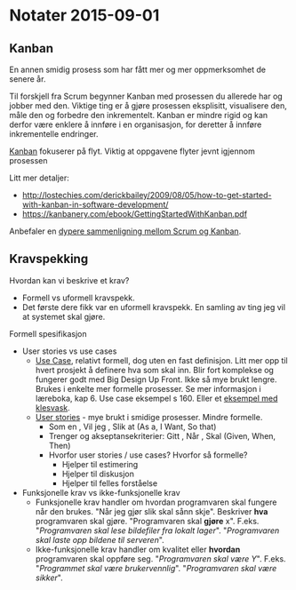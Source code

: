 # Notater 2015-09-01

## Kanban
En annen smidig prosess som har fått mer og mer oppmerksomhet de senere år. 

Til forskjell fra Scrum begynner Kanban med prosessen du allerede har og jobber med den. Viktige ting er å gjøre prosessen eksplisitt, visualisere den, måle den og forbedre den inkrementelt. Kanban er mindre rigid og kan derfor være enklere å innføre i en organisasjon, for deretter å innføre inkrementelle endringer. 

[Kanban](http://en.wikipedia.org/wiki/Kanban_(development)) fokuserer på flyt. Viktig at oppgavene flyter jevnt igjennom prosessen

Litt mer detaljer: 
* http://lostechies.com/derickbailey/2009/08/05/how-to-get-started-with-kanban-in-software-development/
* https://kanbanery.com/ebook/GettingStartedWithKanban.pdf

Anbefaler en [dypere sammenligning mellom Scrum og Kanban](http://www.infoq.com/minibooks/kanban-scrum-minibook).

## Kravspekking
Hvordan kan vi beskrive et krav? 
* Formell vs uformell kravspekk. 
 * Det første dere fikk var en uformell kravspekk. En samling av ting jeg vil at systemet skal gjøre. 
			
Formell spesifikasjon 
* User stories vs use cases
  * [Use Case](https://en.wikipedia.org/wiki/Use_case), relativt formell, dog uten en fast definisjon. Litt mer opp til hvert prosjekt å definere hva som skal inn. Blir fort komplekse og fungerer godt med Big Design Up Front. Ikke så mye brukt lengre. Brukes i enkelte mer formelle prosesser. Se mer informasjon i læreboka, kap 6. Use case eksempel s 160. Eller et [eksempel med klesvask](http://www.usability.gov/how-to-and-tools/methods/use-cases.html).
  * [User stories](http://www.mountaingoatsoftware.com/agile/user-stories) - mye brukt i smidige prosesser. Mindre formelle.
    * Som en <rolle>, Vil jeg <handling>, Slik at <utfall> (As a, I Want, So that)
	* Trenger og akseptansekriterier: Gitt <tilstand>, Når <handling>, Skal <utfall> (Given, When, Then)
	* Hvorfor user stories / use cases? Hvorfor så formelle?
	  * Hjelper til estimering
	  * Hjelper til diskusjon
	  * Hjelper til felles forståelse
* Funksjonelle krav vs ikke-funksjonelle krav
  * Funksjonelle krav handler om hvordan programvaren skal fungere når den brukes. "Når jeg gjør slik skal sånn skje". Beskriver **hva** programvaren skal gjøre. "Programvaren skal **gjøre** x". F.eks. "*Programvaren skal lese bildefiler fra lokalt lager*". "*Programvaren skal laste opp bildene til serveren*". 
  * Ikke-funksjonelle krav handler om kvalitet eller **hvordan** programvaren skal oppføre seg. "*Programvaren skal være Y*". F.eks. "*Programmet skal være brukervennlig*". "*Programvaren skal være sikker*". 
